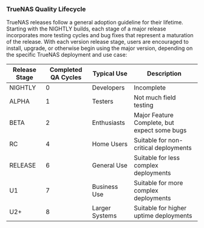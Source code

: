 &NewLine;

### TrueNAS Quality Lifecycle

TrueNAS releases follow a general adoption guideline for their lifetime.
Starting with the NIGHTLY builds, each stage of a major release incorporates more testing cycles and bug fixes that represent a maturation of the release.
With each version release stage, users are encouraged to install, upgrade, or otherwise begin using the major version, depending on the specific TrueNAS deployment and use case:

<table class="truetable">
  <thead>
    <tr>
      <th>Release Stage</th>
      <th>Completed QA Cycles</th>
      <th>Typical Use</th>
      <th>Description</th>
    </tr>
  </thead>
  <tbody>
    <tr>
      <td>NIGHTLY</td>
      <td>0</td>
      <td>Developers</td>
      <td>Incomplete</td>
    </tr>
    <tr>
      <td>ALPHA</td>
      <td>1</td>
      <td>Testers</td>
      <td>Not much field testing</td>
    </tr>
    <tr>
      <td>BETA</td>
      <td>2</td>
      <td>Enthusiasts</td>
      <td>Major Feature Complete, but expect some bugs</td>
    </tr>
    <tr>
      <td>RC</td>
      <td>4</td>
      <td>Home Users</td>
      <td>Suitable for non-critical deployments</td>
    </tr>
    <tr>
      <td>RELEASE</td>
      <td>6</td>
      <td>General Use</td>
      <td>Suitable for less complex deployments</td>
    </tr>
    <tr>
      <td>U1</td>
      <td>7</td>
      <td>Business Use</td>
      <td>Suitable for more complex deployments</td>
    </tr>
    <tr>
      <td>U2+</td>
      <td>8</td>
      <td>Larger Systems</td>
      <td>Suitable for higher uptime deployments</td>
    </tr>
  </tbody>
</table>

